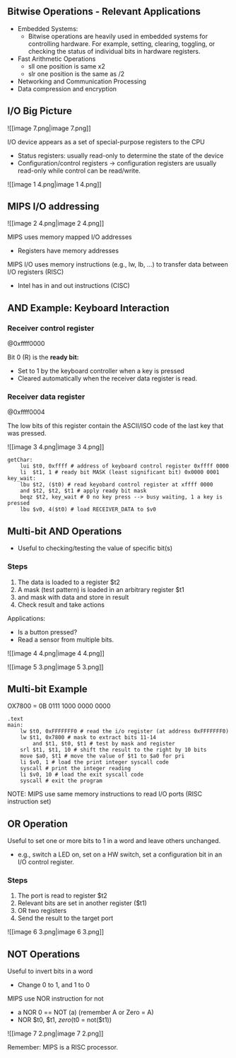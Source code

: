 ## Bitwise Operations - Relevant Applications

- Embedded Systems:
    - Bitwise operations are heavily used in embedded systems for controlling hardware. For example, setting, clearing, toggling, or checking the status of individual bits in hardware registers.
- Fast Arithmetic Operations
    - sll one position is same x2
    - slr one position is the same as /2
- Networking and Communication Processing
- Data compression and encryption

## I/O Big Picture

![[image 7.png|image 7.png]]

I/O device appears as a set of special-purpose registers to the CPU

- Status registers: usually read-only to determine the state of the device
- Configuration/control registers → configuration registers are usually read-only while control can be read/write.

![[image 1 4.png|image 1 4.png]]

## MIPS I/O addressing

![[image 2 4.png|image 2 4.png]]

MIPS uses memory mapped I/O addresses

- Registers have memory addresses

MIPS I/O uses memory instructions (e.g., lw, lb, …) to transfer data between I/O registers (RISC)

- Intel has in and out instructions (CISC)

## AND Example: Keyboard Interaction

### Receiver control register

@0xffff0000

Bit 0 (R) is the **ready bit:**

- Set to 1 by the keyboard controller when a key is pressed
- Cleared automatically when the receiver data register is read.

### Receiver data register

@0xffff0004

The low bits of this register contain the ASCII/ISO code of the last key that was pressed.

![[image 3 4.png|image 3 4.png]]

```Assembly
getChar:
	lui $t0, 0xffff # address of keyboard control register 0xffff 0000
	li  $t1, 1 # ready bit MASK (least significant bit) 0x0000 0001
key_wait:
	lbu $t2, ($t0) # read keyobard control register at xffff 0000
	and $t2, $t2, $t1 # apply ready bit mask
	beqz $t2, key_wait # 0 no key press --> busy waiting, 1 a key is pressed
	lbu $v0, 4($t0) # load RECEIVER_DATA to $v0
```

## Multi-bit AND Operations

- Useful to checking/testing the value of specific bit(s)

### Steps

1. The data is loaded to a register $t2
2. A mask (test pattern) is loaded in an arbitrary register $t1
3. and mask with data and store in result
4. Check result and take actions

Applications:

- Is a button pressed?
- Read a sensor from multiple bits.

![[image 4 4.png|image 4 4.png]]

![[image 5 3.png|image 5 3.png]]

## Multi-bit Example

OX7800 = 0B 0111 1000 0000 0000

```Assembly
.text
main:
	lw $t0, 0xFFFFFFF0 # read the i/o register (at address 0xFFFFFFF0)
	lw $t1, 0x7800 # mask to extract bits 11-14
		and $t1, $t0, $t1 # test by mask and register
	srl $t1, $t1, 10 # shift the result to the right by 10 bits
	move $a0, $t1 # move the value of $t1 to $a0 for pri
	li $v0, 1 # load the print integer syscall code
	syscall # print the integer reading
	li $v0, 10 # load the exit syscall code
	syscall # exit the program
```

NOTE: MIPS use same memory instructions to read I/O ports (RISC instruction set)

## OR Operation

Useful to set one or more bits to 1 in a word and leave others unchanged.

- e.g., switch a LED on, set on a HW switch, set a configuration bit in an I/O control register.

### Steps

1. The port is read to register $t2
2. Relevant bits are set in another register ($t1)
3. OR two registers
4. Send the result to the target port

![[image 6 3.png|image 6 3.png]]

## NOT Operations

Useful to invert bits in a word

- Change 0 to 1, and 1 to 0

MIPS use NOR instruction for not

- a NOR 0 == NOT (a) (remember A or Zero = A)
- NOR $t0, $t1, $zero ($t0 = not($t1))

![[image 7 2.png|image 7 2.png]]

Remember: MIPS is a RISC processor.